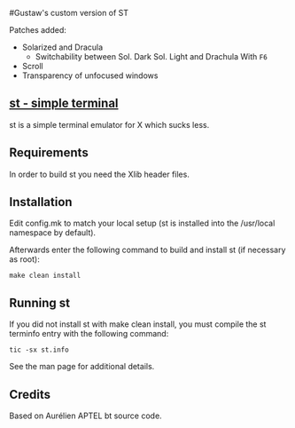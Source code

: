 #Gustaw's custom version of ST

Patches added:
* Solarized and Dracula 
	* Switchability between Sol. Dark Sol. Light and Drachula With ```F6```
* Scroll
* Transparency of unfocused windows

[st - simple terminal](https://st.suckless.org/)
--------------------
st is a simple terminal emulator for X which sucks less.


Requirements
------------
In order to build st you need the Xlib header files.


Installation
------------
Edit config.mk to match your local setup (st is installed into
the /usr/local namespace by default).

Afterwards enter the following command to build and install st (if
necessary as root):

    make clean install


Running st
----------
If you did not install st with make clean install, you must compile
the st terminfo entry with the following command:

    tic -sx st.info

See the man page for additional details.

Credits
-------
Based on Aurélien APTEL <aurelien dot aptel at gmail dot com> bt source code.

